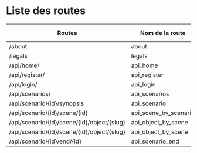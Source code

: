 # Liste des routes

| Routes                   | Nom de la route        | Controller   | Methodes (HTTP) | Méthode             |
| ------------------------ | ---------------------- | ------------ | --------------- | ------------------- |
| /about | about  |   App\MainController    | GET | about() |
| /legals | legals  |   App\MainController    | GET | legals() |
| /api/home/ | api_home  |   App\MainController    | GET | home() |
| /api/register/ | api_register  |   Api\User    | POST | register() |
| /api/login/ | api_login  |   Api\User    | POST | login () |
| /api/scenarios/ | api_scenarios  |   Api\Scenario    | GET | getScenarios() |
| /api/scenario/{id}/synopsis | api_scenario  |   Api\Scenario    | GET | getSynopsisByScenario() |
| /api/scenario/{id}/scene/{id} | api_scene_by_scenario  | Api\Scene | GET | getSceneByScenario() |
| /api/scenario/{id}/scene/{id}/object/{slug} | api_object_by_scene  | Api\Scene | GET | getObjectBySlug() |
| /api/scenario/{id}/scene/{id}/object/{slug} | api_object_by_scene  | Api\Scene | POST | getObjectBySlug() |
| /api/scenario/{id}/end/{id} | api_scenario_end  | Api\Scenario | GET | getScenarioEnd() |
